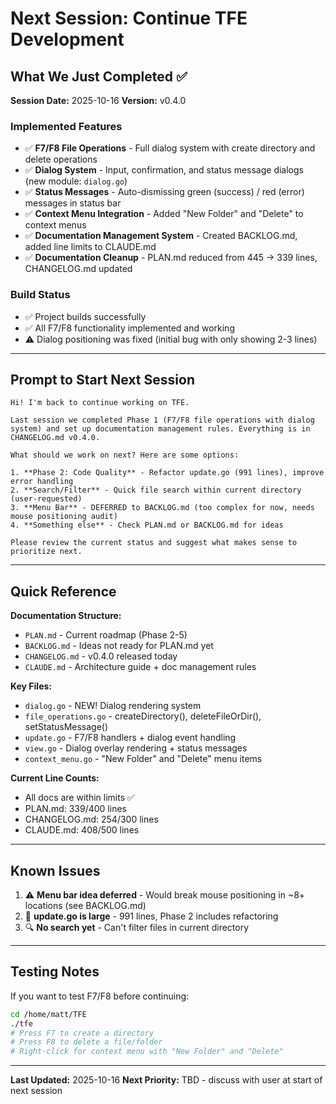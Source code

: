 # Next Session: Continue TFE Development

## What We Just Completed ✅

**Session Date:** 2025-10-16
**Version:** v0.4.0

### Implemented Features
- ✅ **F7/F8 File Operations** - Full dialog system with create directory and delete operations
- ✅ **Dialog System** - Input, confirmation, and status message dialogs (new module: `dialog.go`)
- ✅ **Status Messages** - Auto-dismissing green (success) / red (error) messages in status bar
- ✅ **Context Menu Integration** - Added "New Folder" and "Delete" to context menus
- ✅ **Documentation Management System** - Created BACKLOG.md, added line limits to CLAUDE.md
- ✅ **Documentation Cleanup** - PLAN.md reduced from 445 → 339 lines, CHANGELOG.md updated

### Build Status
- ✅ Project builds successfully
- ✅ All F7/F8 functionality implemented and working
- ⚠️ Dialog positioning was fixed (initial bug with only showing 2-3 lines)

---

## Prompt to Start Next Session

```
Hi! I'm back to continue working on TFE.

Last session we completed Phase 1 (F7/F8 file operations with dialog system) and set up documentation management rules. Everything is in CHANGELOG.md v0.4.0.

What should we work on next? Here are some options:

1. **Phase 2: Code Quality** - Refactor update.go (991 lines), improve error handling
2. **Search/Filter** - Quick file search within current directory (user-requested)
3. **Menu Bar** - DEFERRED to BACKLOG.md (too complex for now, needs mouse positioning audit)
4. **Something else** - Check PLAN.md or BACKLOG.md for ideas

Please review the current status and suggest what makes sense to prioritize next.
```

---

## Quick Reference

**Documentation Structure:**
- `PLAN.md` - Current roadmap (Phase 2-5)
- `BACKLOG.md` - Ideas not ready for PLAN.md yet
- `CHANGELOG.md` - v0.4.0 released today
- `CLAUDE.md` - Architecture guide + doc management rules

**Key Files:**
- `dialog.go` - NEW! Dialog rendering system
- `file_operations.go` - createDirectory(), deleteFileOrDir(), setStatusMessage()
- `update.go` - F7/F8 handlers + dialog event handling
- `view.go` - Dialog overlay rendering + status messages
- `context_menu.go` - "New Folder" and "Delete" menu items

**Current Line Counts:**
- All docs are within limits ✅
- PLAN.md: 339/400 lines
- CHANGELOG.md: 254/300 lines
- CLAUDE.md: 408/500 lines

---

## Known Issues

1. ⚠️ **Menu bar idea deferred** - Would break mouse positioning in ~8+ locations (see BACKLOG.md)
2. 📝 **update.go is large** - 991 lines, Phase 2 includes refactoring
3. 🔍 **No search yet** - Can't filter files in current directory

---

## Testing Notes

If you want to test F7/F8 before continuing:
```bash
cd /home/matt/TFE
./tfe
# Press F7 to create a directory
# Press F8 to delete a file/folder
# Right-click for context menu with "New Folder" and "Delete"
```

---

**Last Updated:** 2025-10-16
**Next Priority:** TBD - discuss with user at start of next session
